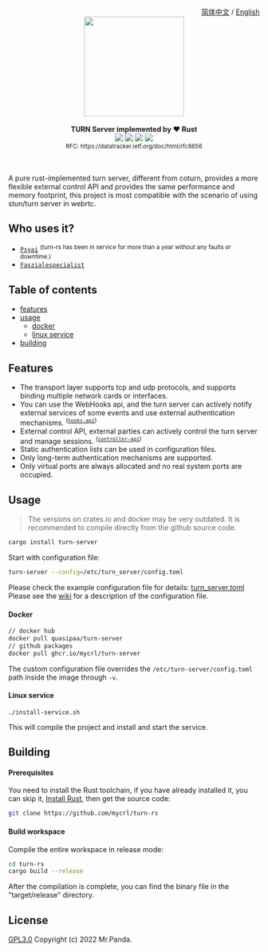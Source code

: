 <!--lint disable no-literal-urls-->
<div align="right">
  <a href="./README.CN.md">简体中文</a>
  /
  <a href="./README.md">English</a>
</div>
<div align="center">
  <img src="./logo.svg" width="200px"/>
</div>
<br/>
<div align="center">
  <strong>TURN Server implemented by ❤️ Rust</strong>
</div>
<div align="center">
  <img src="https://img.shields.io/github/actions/workflow/status/mycrl/turn-rs/tests.yml?branch=main"/>
  <img src="https://img.shields.io/github/license/mycrl/turn-rs"/>
  <img src="https://img.shields.io/github/issues/mycrl/turn-rs"/>
  <img src="https://img.shields.io/github/stars/mycrl/turn-rs"/>
</div>
<div align="center">
  <sup>RFC: https://datatracker.ietf.org/doc/html/rfc8656</sup>
</div>
<br/>
<br/>

A pure rust-implemented turn server, different from coturn, provides a more flexible external control API and provides the same performance and memory footprint, this project is most compatible with the scenario of using stun/turn server in webrtc.


## Who uses it?

* [`Psyai`](https://psyai.com) <sup>(turn-rs has been in service for more than a year without any faults or downtime.)</sup>
* [`Faszialespecialist`](https://faszialespecialist.com/)


## Table of contents

* [features](#features)
* [usage](#usage)
  * [docker](#docker)  
  * [linux service](#linux-service)
* [building](#building)


## Features

- The transport layer supports tcp and udp protocols, and supports binding multiple network cards or interfaces.
- You can use the WebHooks api, and the turn server can actively notify external services of some events and use external authentication mechanisms. <sup>([`hooks-api`])</sup>
- External control API, external parties can actively control the turn server and manage sessions. <sup>([`controller-api`])</sup>
- Static authentication lists can be used in configuration files.
- Only long-term authentication mechanisms are supported.
- Only virtual ports are always allocated and no real system ports are occupied.

[`controller-api`]: https://github.com/mycrl/turn-rs/wiki/Controller-API-Reference
[`hooks-api`]: https://github.com/mycrl/turn-rs/wiki/Hooks-API-Reference


## Usage

> The versions on crates.io and docker may be very outdated. It is recommended to compile directly from the github source code.

```bash
cargo install turn-server
```

Start with configuration file:

```bash
turn-server --config=/etc/turn_server/config.toml
```

Please check the example configuration file for details: [turn_server.toml](./turn_server.toml)  
Please see the [wiki](https://github.com/mycrl/turn-rs/wiki/Configuration) for a description of the configuration file.


#### Docker

```bash
// docker hub
docker pull quasipaa/turn-server
// github packages
docker pull ghcr.io/mycrl/turn-server
```
The custom configuration file overrides the `/etc/turn-server/config.toml` path inside the image through `-v`.

#### Linux service

```
./install-service.sh
```

This will compile the project and install and start the service.


## Building

#### Prerequisites

You need to install the Rust toolchain, if you have already installed it, you can skip it, [Install Rust](https://www.rust-lang.org/tools/install), then get the source code:

```bash
git clone https://github.com/mycrl/turn-rs
```

#### Build workspace

Compile the entire workspace in release mode:

```bash
cd turn-rs
cargo build --release
```

After the compilation is complete, you can find the binary file in the "target/release" directory.


## License

[GPL3.0](./LICENSE)
Copyright (c) 2022 Mr.Panda.
